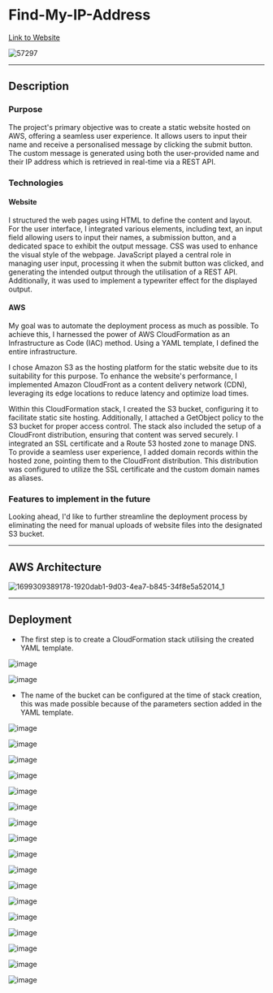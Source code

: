 # Find-My-IP-Address
[Link to Website](https://azr11.com/)

![57297](https://github.com/AzharR11/Find-My-IP-Address/assets/51958831/08bb55f1-e5d1-4aa3-92a8-018b9aa25c68)

---
## Description
### Purpose
The project's primary objective was to create a static website hosted on AWS, offering a seamless user experience. It allows users to input their name and receive a personalised message by clicking the submit button. The custom message is generated using both the user-provided name and their IP address which is retrieved in real-time via a REST API.

### Technologies
#### Website
I structured the web pages using HTML to define the content and layout. For the user interface, I integrated various elements, including text, an input field allowing users to input their names, a submission button, and a dedicated space to exhibit the output message. CSS was used to enhance the visual style of the webpage. JavaScript played a central role in managing user input, processing it when the submit button was clicked, and generating the intended output through the utilisation of a REST API. Additionally, it was used to implement a typewriter effect for the displayed output. 

#### AWS
My goal was to automate the deployment process as much as possible. To achieve this, I harnessed the power of AWS CloudFormation as an Infrastructure as Code (IAC) method. Using a YAML template, I defined the entire infrastructure.

I chose Amazon S3 as the hosting platform for the static website due to its suitability for this purpose. To enhance the website's performance, I implemented Amazon CloudFront as a content delivery network (CDN), leveraging its edge locations to reduce latency and optimize load times.

Within this CloudFormation stack, I created the S3 bucket, configuring it to facilitate static site hosting. Additionally, I attached a GetObject policy to the S3 bucket for proper access control. The stack also included the setup of a CloudFront distribution, ensuring that content was served securely. I integrated an SSL certificate and a Route 53 hosted zone to manage DNS. To provide a seamless user experience, I added domain records within the hosted zone, pointing them to the CloudFront distribution. This distribution was configured to utilize the SSL certificate and the custom domain names as aliases.

### Features to implement in the future
Looking ahead, I'd like to further streamline the deployment process by eliminating the need for manual uploads of website files into the designated S3 bucket.

---
## AWS Architecture
![1699309389178-1920dab1-9d03-4ea7-b845-34f8e5a52014_1](https://github.com/AzharR11/Find-My-IP-Address/assets/51958831/679efe1e-22f8-45fd-a9a2-cc9073bc0816)

---
## Deployment 
* The first step is to create a CloudFormation stack utilising the created YAML template.
  
  
![image](https://github.com/AzharR11/Find-My-IP-Address/assets/51958831/c01c39bd-1dd5-486b-8bee-aa77a026243d)

![image](https://github.com/AzharR11/Find-My-IP-Address/assets/51958831/4b4ad059-81bc-4b2c-8079-a42c8439406a)


* The name of the bucket can be configured at the time of stack creation, this was made possible because of the parameters section added in the YAML template.

  
![image](https://github.com/AzharR11/Find-My-IP-Address/assets/51958831/a13f1330-b96c-4729-8767-a94548efd94c)

![image](https://github.com/AzharR11/Find-My-IP-Address/assets/51958831/a6b0a7cf-9744-4f16-b30b-fe0cb54f8353)

![image](https://github.com/AzharR11/Find-My-IP-Address/assets/51958831/bb7e414f-9b58-4e5b-98b7-2fed5618a77e)

![image](https://github.com/AzharR11/Find-My-IP-Address/assets/51958831/c84d7e92-a320-4767-9b2c-0bd58face1f6)

![image](https://github.com/AzharR11/Find-My-IP-Address/assets/51958831/c89f1960-004a-470c-9b72-5db51cdbb598)

![image](https://github.com/AzharR11/Find-My-IP-Address/assets/51958831/23a0c8b3-5365-434b-ab54-d6260033bd41)

![image](https://github.com/AzharR11/Find-My-IP-Address/assets/51958831/a8aa481b-043a-4689-ba60-e6c67e69cfae)

![image](https://github.com/AzharR11/Find-My-IP-Address/assets/51958831/957bf62b-2465-4f18-8f6d-1993cf684321)

![image](https://github.com/AzharR11/Find-My-IP-Address/assets/51958831/15cafca5-4c6a-47f8-a449-055083010ef9)

![image](https://github.com/AzharR11/Find-My-IP-Address/assets/51958831/3595689f-8051-4fa2-a545-5c5b8ce4eddd)

![image](https://github.com/AzharR11/Find-My-IP-Address/assets/51958831/b53214c7-7a70-49ef-9c66-b2f404f95b6e)

![image](https://github.com/AzharR11/Find-My-IP-Address/assets/51958831/f459ba78-3c87-4b7e-8b61-4a131750f0ce)

![image](https://github.com/AzharR11/Find-My-IP-Address/assets/51958831/81193d59-d6de-4d73-abce-c6ffa832ea0f)

![image](https://github.com/AzharR11/Find-My-IP-Address/assets/51958831/b9bf3a1e-80ac-4cb6-b847-d6090d3545ae)

![image](https://github.com/AzharR11/Find-My-IP-Address/assets/51958831/e0e18ddf-2f1a-4516-9314-1f2bbec37005)

![image](https://github.com/AzharR11/Find-My-IP-Address/assets/51958831/2fa049dc-bb1d-4eac-8623-5e51b2884540)

![image](https://github.com/AzharR11/Find-My-IP-Address/assets/51958831/f8c9a7ba-c02a-44c1-8d86-45146eaae78d)



